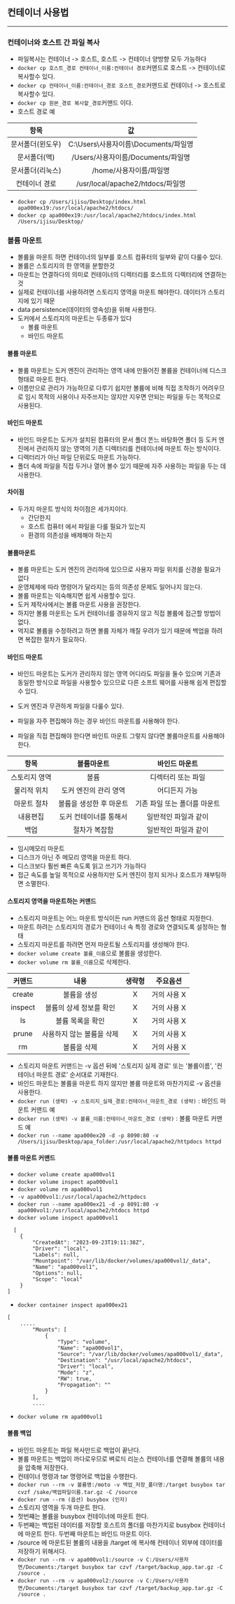 
## 컨테이너 사용법

-----------------------

### 컨테이너와 호스트 간 파일 복사

* 파일복사는 컨테이너 -> 호스트, 호스트 -> 컨테이너 양방향 모두 가능하다
* `docker cp 호스트_경로 컨테이너_이름:컨테이너 경로`커맨드로 호스트 -> 컨테이너로 복사할수 있다.
* `docker cp 컨테이너_이름:컨테이너_경로 호스트_경로`커맨드로 컨테이너 -> 호스트로 복사할수 있다.
* `docker cp 원본_경로 복사할_경로`커맨드 이다.
* 호스트 경로 예

|항목|              값               |
|:--:|:----------------------------:|
|문서폴더(윈도우)| C:\Users\사용자이름\Documents/파일명 |
|문서폴더(맥)|  /Users/사용자이름/Documents/파일명  |
|문서폴더(리눅스)|       /home/사용자이름/파일명        |
|컨테이너 경로|/usr/local/apache2/htdocs/파일명|

* `docker cp /Users/ijisu/Desktop/index.html apa000ex19:/usr/local/apache2/htdocs/`
* `docker cp apa000ex19:/usr/local/apache2/htdocs/index.html /Users/ijisu/Desktop/`

### 볼륨 마운트

* 볼륨을 마운트 하면 컨테이너의 일부를 호스트 컴퓨터의 일부와 같이 다룰수 있다.
* 볼륨은 스토리지의 한 영역을 분할한것
* 마운트는 연결하다의 의미로 컨테이너의 디렉터리를 호스트의 디렉터리에 연결하는 것
* 실제로 컨테이너를 사용하려면 스토리지 영역을 마운트 해야한다. 데이터가 스토리지에 있기 때문
* data persistence(데이터의 영속성)을 위해 사용한다.
* 도커에서 스토리지의 마운트는 두종류가 있다
  * 볼륨 마운트
  * 바인드 마운트

#### 볼륨 마운트

* 볼륨 마운트는 도커 엔진이 관리하는 영역 내에 만들어진 볼륨을 컨테이너에 디스크 형태로 마운트 한다.
* 이름만으로 관리가 가능하므로 다루기 쉽지만 볼륨에 비해 직접 조작하기 어려우므로 임시 목적의 사용이나 자주쓰지는 않지만 지우면 안되는 파일을 두는 목적으로 사용된다.

#### 바인드 마운트

* 바인드 마운트는 도커가 설치된 컴퓨터의 문서 폴더 똔느 바탕화면 폴더 등 도커 엔진에서 관리하지 않는 영역의 기존 디렉터리를 컨테이너에 마운트 하는 방식이다.
* 디렉터리가 아닌 파일 단위로도 마운트 가능하다.
* 폴더 속에 파일을 직접 두거나 열어 볼수 있기 때문에 자주 사용하는 파일을 두는 데 사용한다.

#### 차이점

* 두가지 마운트 방식의 차이점은 세가지이다.
  * 간단한지
  * 호스트 컴퓨터 에서 파일을 다룰 필요가 있는지
  * 환경의 의존성을 배제해야 하는지

#### 볼륨마운트

* 볼륨 마운트는 도커 엔진의 관리하에 있으므로 사용자 파일 위치를 신경쓸 필요가 없다
* 운영체제에 따라 명령어가 달라지는 등의 의존성 문제도 일어나지 않는다.
* 볼륨 마운트는 익숙해지면 쉽게 사용할수 있다.
* 도커 제작사에서는 볼륨 마운트 사용을 권장한다.
* 하지만 볼륨 마운트는 도커 컨테이너를 경유하지 않고 직접 볼륨에 접근할 방법이 없다.
* 억지로 볼륨을 수정하려고 하면 볼륨 자체가 깨질 우려가 있기 때문에 백업을 하려면 복잡한 절차가 필요하다.

#### 바인드 마운트

* 바인드 마운트는 도커가 관리하지 않는 영역 어디라도 파일을 둘수 있으며 기존과 동일한 방식으로 파일을 사용할수 있으므로 다른 소프트 웨어를 사용해 쉽게 편집할수 있다.
* 도커 엔진과 무관하게 파일을 다룰수 있다.
* 파일을 자주 편집해야 하는 경우 바인드 마운트를 사용해야 한다.

* 파일을 직접 편집해야 한다면 바인트 마운트 그렇지 않다면 볼륨마운트를 사용해야 한다.

|항목|볼륨마운트|바인드 마운트|
|:--:|:-------:|:----------:|
|스토리지 영역|볼륨|디렉터리 또는 파일|
|물리적 위치|도커 엔진의 관리 영역|어디든지 가능|
|마운트 절차|볼륨을 생성한 후 마운트|기존 파일 또는 폴더를 마운트|
|내용편집|도커 컨테이너를 통해서|일반적인 파일과 같이|
|백업|절차가 복잡함|일반적인 파일과 같이|

* 임시메모리 마운트
* 디스크가 아닌 주 메모리 영역을 마운트 하다.
* 디스크보다 훨씬 빠른 속도록 읽고 쓰기가 가능하다
* 접근 속도를 높일 목적으로 사용하지만 도커 엔진이 정지 되거나 호스트가 재부팅하면 소멸한다.

#### 스토리지 영역을 마운트하는 커맨드

* 스토리지 마운트는 어느 마운트 방식이든 run 커맨드의 옵션 형태로 지정한다.
* 마운트 하려는 스토리지의 경로가 컨테이너 속 특정 경로와 연결되도록 설정하는 형태
* 스토리지 마운트를 하려면 먼저 마운트될 스토리지를 생성해야 한다.
* `docker volume create 볼륨_이름`으로 볼륨을 생성한다.
* `docker volume rm 볼륨_이름`으로 삭제한다.

|커맨드|내용|생략형|주요옵션|
|:--:|:--:|:--:|:--:|
|create|볼륨을 생성|X|거의 사용 X|
|inspect|볼륨의 상세 정보를 확인|X|거의 사용 X|
|ls|볼륨 목록을 확인|X|거의 사용 X|
|prune|사용하지 않는 볼륨을 삭제|X|거의 사용 X|
|rm|볼륨을 삭제|X|거의 사용 X|

* 스토리지 마운트 커맨드는 -v 옵션 뒤에 '스토리지 실제 경로' 또는 '볼륨이름', '컨테이너 마운트 경로' 순서대로 기재한다.
* 바인드 마운트는 볼륨을 마운트 하지 않지만 볼륨 마운트와 마찬가지로 -v 옵션을 사용한다.
* `docker run (생략) -v 스토리지_실제_경로:컨테이너_마운트_경로 (생략)` : 바인드 마운트 커맨드 예
* `docker run (생략) -v 볼륨_이름:컨테이너_마운트_경로 (생략)` : 볼륨 마운트 커맨드 예
* `docker run --name apa000ex20 -d -p 8090:80 -v /Users/ijisu/Desktop/apa_folder:/usr/local/apache2/httpdocs httpd`

#### 볼륨 마운트 커맨드

* `docker volume create apa000vol1`
* `docker volume inspect apa000vol1`
* `docker volume rm apa000vol1`
* `-v apa000vol1:/usr/local/apache2/httpdocs`
* `docker run --name apa000ex21 -d -p 8091:80 -v apa000vol1:/usr/local/apache2/htdocs httpd`
* `docker volume inspect apa000vol1`
```
  [
    {
        "CreatedAt": "2023-09-23T19:11:38Z",
        "Driver": "local",
        "Labels": null,
        "Mountpoint": "/var/lib/docker/volumes/apa000vol1/_data",
        "Name": "apa000vol1",
        "Options": null,
        "Scope": "local"
    }
]
```
* `docker container inspect apa000ex21`
```
[
    .....
        "Mounts": [
            {
                "Type": "volume",
                "Name": "apa000vol1",
                "Source": "/var/lib/docker/volumes/apa000vol1/_data",
                "Destination": "/usr/local/apache2/htdocs",
                "Driver": "local",
                "Mode": "z",
                "RW": true,
                "Propagation": ""
            }
        ],
        ....
```
* `docker volume rm apa000vol1`

#### 볼륨 백업

* 바인드 마운트는 파일 복사만드로 백업이 끝난다.
* 볼륨 마운트는 백업이 까다로우므로 벼로듸 리눈스 컨테이너를 연결해 볼륨의 내용을 압축해 저장한다.
* 컨테이너 명령과 tar 명령어로 백업을 수행한다.
* `docker run --rm -v 볼륨명:/moto -v 백업_저장_폴더명:/target busybox tar cvzf /sake/백업파일이름.tar.gz -C /source`
* `docker rum --rm (옵션) busybox (인자)`
* 스토리지 영역을 두개 마운트 한다.
* 첫번쨰는 볼륨을 busybox 컨테이너에 마운트 한다.
* 두번째는 백업된 데이터를 저장할 호스트의 폴더를 마찬가지로 busybox 컨테이너에 마운트 한다. 두번째 마운트는 바인드 마운트 이다.
* /source 에 마운트된 볼륨의 내용을 /target 에 복사해 컨테이너 외부에 데이터를 저장하기 위해서다.
* `docker run --rm -v apa000vol1:/source -v C:/Users/사용자면/Documents:/target busybox tar czvf /target/backup_app.tar.gz -C /source .`
* `docker run --rm -v apa000vol2:/source -v C:/Users/사용자면/Documents:/target busybox tar czvf /target/backup_app.tar.gz -C /source .`